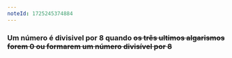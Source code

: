 ```yaml
---
noteId: 1725245374884
---
```


### Um número é **divisivel por 8** quando ~~os três ultimos algarismos forem 0 ou formarem um número divisível por 8~~
